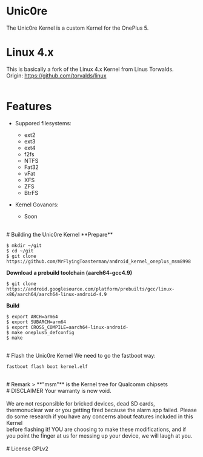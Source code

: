 # Unic0re
The Unic0re Kernel is a custom Kernel for the OnePlus 5.
<br>
# Linux 4.x
This is basically a fork of the Linux 4.x Kernel from Linus Torwalds. <br>
Origin: https://github.com/torvalds/linux <br>
<br>
# Features
- Suppored filesystems:
    - ext2
    - ext3
    - ext4
    - f2fs
    - NTFS
    - Fat32
    - vFat
    - XFS
    - ZFS
    - BtrFS
    
- Kernel Govanors:
    - Soon
<br>
# Building the Unic0re Kernel
**Prepare** <br>

    $ mkdir ~/git
    $ cd ~/git
    $ git clone https://github.com/MrFlyingToasterman/android_kernel_oneplus_msm8998
    
**Download a prebuild toolchain (aarch64-gcc4.9)** <br>

    $ git clone https://android.googlesource.com/platform/prebuilts/gcc/linux-x86/aarch64/aarch64-linux-android-4.9
    
**Build** <br>

    $ export ARCH=arm64
    $ export SUBARCH=arm64
    $ export CROSS_COMPILE=aarch64-linux-android-
    $ make oneplus5_defconfig
    $ make
<br>
# Flash the Unic0re Kernel
We need to go the fastboot way:

    fastboot flash boot kernel.elf  
<br>
# Remark
> **"msm"** is the Kernel tree for Qualcomm chipsets
<br>
# DISCLAIMER
Your warranty is now void. <br>
<br>
We are not responsible for bricked devices, dead SD cards, <br>
thermonuclear war or you getting fired because the alarm app failed. Please <br>
do some research if you have any concerns about features included in this Kernel <br>
before flashing it! YOU are choosing to make these modifications, and if <br>
you point the finger at us for messing up your device, we will laugh at you. <br>
<br>
# License
GPLv2
